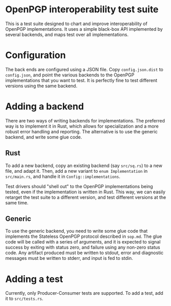 # OpenPGP interoperability test suite

This is a test suite designed to chart and improve interoperability of
OpenPGP implementations.  It uses a simple black-box API implemented
by several backends, and maps test over all implementations.

# Configuration

The back ends are configured using a JSON file.  Copy
`config.json.dist` to `config.json`, and point the various backends to
the OpenPGP implementations that you want to test.  It is perfectly
fine to test different versions using the same backend.

# Adding a backend

There are two ways of writing backends for implementations.  The
preferred way is to implement it in Rust, which allows for
specialization and a more robust error handling and reporting.  The
alternative is to use the generic backend, and write some glue code.

## Rust

To add a new backend, copy an existing backend (say `src/sq.rs`) to a
new file, and adapt it.  Then, add a new variant to `enum
Implementation` in `src/main.rs`, and handle it in
`Config::implementations`.

Test drivers should "shell out" to the OpenPGP implementations being
tested, even if the implementation is written in Rust.  This way, we
can easily retarget the test suite to a different version, and test
different versions at the same time.

## Generic

To use the generic backend, you need to write some glue code that
implements the Stateless OpenPGP protocol described in `sop.md`.  The
glue code will be called with a series of arguments, and it is
expected to signal success by exiting with status zero, and failure
using any non-zero status code.  Any artifact produced must be written
to stdout, error and diagnostic messages must be written to stderr,
and input is fed to stdin.

# Adding a test

Currently, only Producer-Consumer tests are supported.  To add a test,
add it to `src/tests.rs`.
